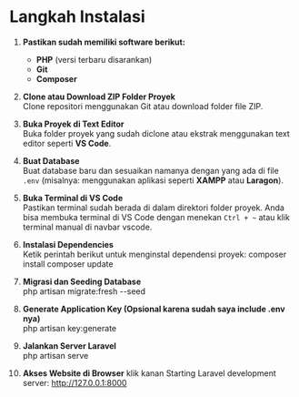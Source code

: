 # Langkah Instalasi

1. **Pastikan sudah memiliki software berikut:**
   - **PHP** (versi terbaru disarankan)
   - **Git**
   - **Composer**

2. **Clone atau Download ZIP Folder Proyek**  
   Clone repositori menggunakan Git atau download folder file ZIP.

3. **Buka Proyek di Text Editor**  
   Buka folder proyek yang sudah diclone atau ekstrak menggunakan text editor seperti **VS Code**.

4. **Buat Database**  
   Buat database baru dan sesuaikan namanya dengan yang ada di file `.env` (misalnya: menggunakan aplikasi seperti **XAMPP** atau **Laragon**).

5. **Buka Terminal di VS Code**  
   Pastikan terminal sudah berada di dalam direktori folder proyek. Anda bisa membuka terminal di VS Code dengan menekan `Ctrl + ~` atau klik terminal manual di navbar vscode.

6. **Instalasi Dependencies**  
   Ketik perintah berikut untuk menginstal dependensi proyek:
    composer install
    composer update
7. **Migrasi dan Seeding Database**  
    php artisan migrate:fresh --seed

8. **Generate Application Key (Opsional karena sudah saya include .env nya)**  
    php artisan key:generate

9. **Jalankan Server Laravel**  
    php artisan serve

10. **Akses Website di Browser**
    klik kanan
    Starting Laravel development server: http://127.0.0.1:8000
